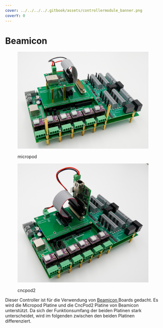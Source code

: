 ```yaml
---
cover: ../../../../.gitbook/assets/controllermodule_banner.png
coverY: 0
---
```


# Beamicon

<div>

<figure><img src="../../../../.gitbook/assets/controller beamicon-6-1200px.jpg" alt=""><figcaption><p>micropod</p></figcaption></figure>

 

<figure><img src="../../../../.gitbook/assets/controller beamicon-10-1200px.jpg" alt=""><figcaption><p>cncpod2</p></figcaption></figure>

</div>

Dieser Controller ist für die Verwendung von [Beamicon ](https://beamicon2basic.com/index\_de.html)Boards gedacht. Es wird die Micropod Platine und die CncPod2 Platine von Beamicon unterstützt. Da sich der Funktionsumfang der beiden Platinen stark unterscheidet, wird im folgenden zwischen den beiden Platinen differenziert.

